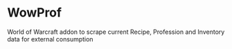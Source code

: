 # WowProf
World of Warcraft addon to scrape current Recipe, Profession and Inventory data for external consumption
